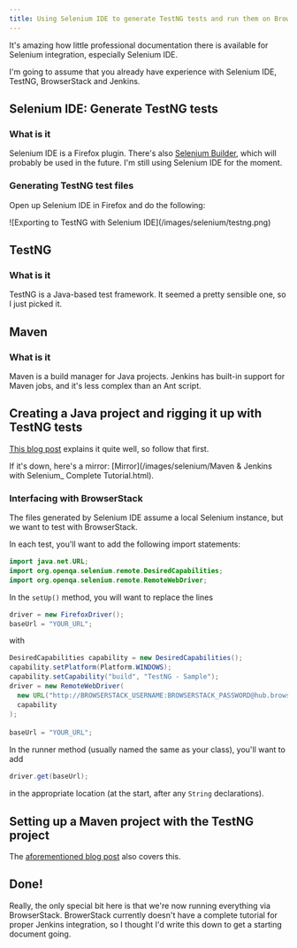 ```yaml
---
title: Using Selenium IDE to generate TestNG tests and run them on BrowserStack via a Jenkins Maven job
---
```


It's amazing how little professional documentation there is available for Selenium integration, especially Selenium IDE.

I'm going to assume that you already have experience with Selenium IDE, TestNG, BrowserStack and Jenkins.

## Selenium IDE: Generate TestNG tests

### What is it

Selenium IDE is a Firefox plugin. There's also [Selenium Builder](https://github.com/SeleniumBuilder/se-builder), which will probably be used in the future.
I'm still using Selenium IDE for the moment.

### Generating TestNG test files

Open up Selenium IDE in Firefox and do the following: 

<div class="image small">
![Exporting to TestNG with Selenium IDE](/images/selenium/testng.png)
</div>

## TestNG

### What is it

TestNG is a Java-based test framework.
It seemed a pretty sensible one, so I just picked it.

## Maven 

### What is it

Maven is a build manager for Java projects.
Jenkins has built-in support for Maven jobs, and it's less complex than an Ant script.

## Creating a Java project and rigging it up with TestNG tests

[This blog post](http://www.guru99.com/maven-jenkins-with-selenium-complete-tutorial.html) explains it quite well, so follow that first.

If it's down, here's a mirror: [Mirror](/images/selenium/Maven & Jenkins with Selenium_ Complete Tutorial.html).

### Interfacing with BrowserStack

The files generated by Selenium IDE assume a local Selenium instance, but we want to test with BrowserStack.

In each test, you'll want to add the following import statements:

```Java
import java.net.URL;
import org.openqa.selenium.remote.DesiredCapabilities;
import org.openqa.selenium.remote.RemoteWebDriver;
```

In the `setUp()` method, you will want to replace the lines

```Java
driver = new FirefoxDriver();
baseUrl = "YOUR_URL";
```

with

```Java
DesiredCapabilities capability = new DesiredCapabilities();
capability.setPlatform(Platform.WINDOWS);
capability.setCapability("build", "TestNG - Sample");
driver = new RemoteWebDriver(
  new URL("http://BROWSERSTACK_USERNAME:BROWSERSTACK_PASSWORD@hub.browserstack.com/wd/hub"),
  capability
);

baseUrl = "YOUR_URL";
```

In the runner method (usually named the same as your class), you'll want to add 

```Java
driver.get(baseUrl);
```

in the appropriate location (at the start, after any `String` declarations).

## Setting up a Maven project with the TestNG project

The [aforementioned blog post](http://www.guru99.com/maven-jenkins-with-selenium-complete-tutorial.html) also covers this.


## Done!

Really, the only special bit here is that we're now running everything via BrowserStack.
BrowerStack currently doesn't have a complete tutorial for proper Jenkins integration, so I thought I'd write this down to get a starting document going.
